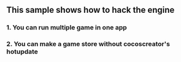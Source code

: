 ## This sample shows how to hack the engine ###

### 1. You can run multiple game in one app

### 2. You can make a game store without cocoscreator's hotupdate
